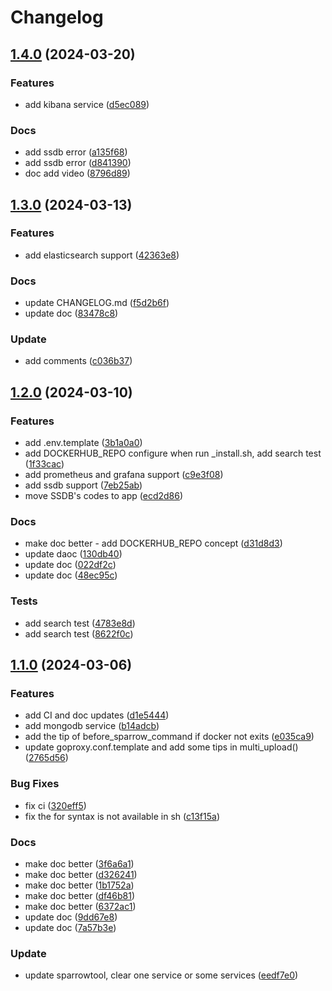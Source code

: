 # Changelog

## [1.4.0](https://github.com/WGrape/sparrow/compare/v1.3.0...v1.4.0) (2024-03-20)


### Features

* add kibana service ([d5ec089](https://github.com/WGrape/sparrow/commit/d5ec08959b39d80d68e57bb79f6027376888e480))


### Docs

* add ssdb error ([a135f68](https://github.com/WGrape/sparrow/commit/a135f687859059de345c2ff5206abe1a28f28f53))
* add ssdb error ([d841390](https://github.com/WGrape/sparrow/commit/d8413901fecbea593b3782a1809e04330033292b))
* doc add video ([8796d89](https://github.com/WGrape/sparrow/commit/8796d89d73c0c2dd91d5c2f222daa480b94803d7))

## [1.3.0](https://github.com/WGrape/sparrow/compare/v1.2.0...v1.3.0) (2024-03-13)


### Features

* add elasticsearch support ([42363e8](https://github.com/WGrape/sparrow/commit/42363e8bebb2abe6c43d2885582464b744489a5b))


### Docs

* update CHANGELOG.md ([f5d2b6f](https://github.com/WGrape/sparrow/commit/f5d2b6fc3dd12194114a83bfc645be6f673291e3))
* update doc ([83478c8](https://github.com/WGrape/sparrow/commit/83478c898022833b59045dc24d9366c262efc574))


### Update

* add comments ([c036b37](https://github.com/WGrape/sparrow/commit/c036b3788e9670c8d8fd68139bd4a924fd13cca0))

## [1.2.0](https://github.com/WGrape/sparrow/compare/v1.1.0...v1.2.0) (2024-03-10)


### Features

* add .env.template ([3b1a0a0](https://github.com/WGrape/sparrow/commit/3b1a0a094f8bfd516c52eaa47186bb798f63d5a5))
* add DOCKERHUB_REPO configure when run _install.sh, add search test ([1f33cac](https://github.com/WGrape/sparrow/commit/1f33cac969641dc0d675474361a6b3333f4699ac))
* add prometheus and grafana support ([c9e3f08](https://github.com/WGrape/sparrow/commit/c9e3f0891b295d37ca74ca4b6e228ab8ddc70a6c))
* add ssdb support ([7eb25ab](https://github.com/WGrape/sparrow/commit/7eb25ab1e67a830ee7987546d752cff5346da6b1))
* move SSDB's codes to app ([ecd2d86](https://github.com/WGrape/sparrow/commit/ecd2d8609d18946bd0bc465184d134a69f75fe88))


### Docs

* make doc better - add DOCKERHUB_REPO concept ([d31d8d3](https://github.com/WGrape/sparrow/commit/d31d8d3fcf762cbda267d7a69db471916e529bc9))
* update daoc ([130db40](https://github.com/WGrape/sparrow/commit/130db40208da4f2c95a66a3777d4017e9e9bb55c))
* update doc ([022df2c](https://github.com/WGrape/sparrow/commit/022df2ca56e15ba2efafacd4a5dd8a568244b61d))
* update doc ([48ec95c](https://github.com/WGrape/sparrow/commit/48ec95c4845b72eafbac91770ac6241b812a3404))


### Tests

* add search test ([4783e8d](https://github.com/WGrape/sparrow/commit/4783e8d51998dc13b97de3ea367b1bf07751f650))
* add search test ([8622f0c](https://github.com/WGrape/sparrow/commit/8622f0c5518686d54fd5687c7743a7fe742a01a3))

## [1.1.0](https://github.com/WGrape/sparrow/compare/v1.0.5...v1.1.0) (2024-03-06)


### Features

* add CI and doc updates ([d1e5444](https://github.com/WGrape/sparrow/commit/d1e54443c761d4e2c13105dfca28a6957815ea64))
* add mongodb service ([b14adcb](https://github.com/WGrape/sparrow/commit/b14adcb1f25619d04ab768d998ca456b6d383a96))
* add the tip of before_sparrow_command if docker not exits ([e035ca9](https://github.com/WGrape/sparrow/commit/e035ca9ccb2a8b69c71aca1c62db7747d27a3090))
* update goproxy.conf.template and add some tips in multi_upload() ([2765d56](https://github.com/WGrape/sparrow/commit/2765d56994a0fe0836d68f10cd8ac97a49c735b1))


### Bug Fixes

* fix ci ([320eff5](https://github.com/WGrape/sparrow/commit/320eff51625e9ee7ffedca701f42594b0fc6f030))
* fix the for syntax is not available in sh ([c13f15a](https://github.com/WGrape/sparrow/commit/c13f15a3cd3e57944547c94fe8651f74375757fd))


### Docs

* make doc better ([3f6a6a1](https://github.com/WGrape/sparrow/commit/3f6a6a11cdc785b3b138234e552e0a7936e32d5f))
* make doc better ([d326241](https://github.com/WGrape/sparrow/commit/d3262411bdc0422315c1cc3b21c8ae960b465d52))
* make doc better ([1b1752a](https://github.com/WGrape/sparrow/commit/1b1752a6c3d00b2d519096ba9deccea878ed0346))
* make doc better ([df46b81](https://github.com/WGrape/sparrow/commit/df46b81a18f79282358ca48fbe29e78583c995f7))
* make doc better ([6372ac1](https://github.com/WGrape/sparrow/commit/6372ac13ab22707b943de7e67e0768312bc022db))
* update doc ([9dd67e8](https://github.com/WGrape/sparrow/commit/9dd67e8b48c318ee6939ec7122af9678d7158963))
* update doc ([7a57b3e](https://github.com/WGrape/sparrow/commit/7a57b3e0cc777cddd19d162369ac6e83897d34dc))


### Update

* update sparrowtool, clear one service or some services ([eedf7e0](https://github.com/WGrape/sparrow/commit/eedf7e05c61207d75ae860740d3effcc85bc62b0))
